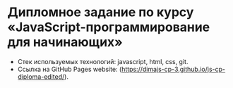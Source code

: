 # Дипломное задание по курсу «JavaScript-программирование для начинающих»

- Стек используемых технологий: javascript, html, css, git.
- Ссылка на GitHub Pages website: (https://dimajs-cp-3.github.io/js-cp-diploma-edited/).
